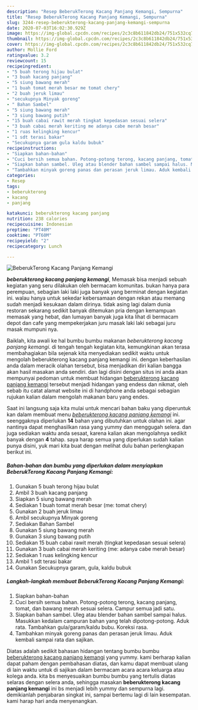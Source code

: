 ```yaml
---
description: "Resep BeberukTerong Kacang Panjang Kemangi, Sempurna"
title: "Resep BeberukTerong Kacang Panjang Kemangi, Sempurna"
slug: 3244-resep-beberukterong-kacang-panjang-kemangi-sempurna
date: 2020-07-03T16:02:30.929Z
image: https://img-global.cpcdn.com/recipes/2c3c8b611842db24/751x532cq70/beberukterong-kacang-panjang-kemangi-foto-resep-utama.jpg
thumbnail: https://img-global.cpcdn.com/recipes/2c3c8b611842db24/751x532cq70/beberukterong-kacang-panjang-kemangi-foto-resep-utama.jpg
cover: https://img-global.cpcdn.com/recipes/2c3c8b611842db24/751x532cq70/beberukterong-kacang-panjang-kemangi-foto-resep-utama.jpg
author: Mollie Ford
ratingvalue: 3.2
reviewcount: 15
recipeingredient:
- "5 buah terong hijau bulat"
- "3 buah kacang panjang"
- "5 siung bawang merah"
- "1 buah tomat merah besar me tomat chery"
- "2 buah jeruk limau"
- "secukupnya Minyak goreng"
- " Bahan Sambel"
- "5 siung bawang merah"
- "3 siung bawang putih"
- "15 buah cabai rawit merah tingkat kepedasan sesuai selera"
- "3 buah cabai merah keriting me adanya cabe merah besar"
- "1 ruas kelingking kencur"
- "1 sdt terasi bakar"
- "Secukupnya garam gula kaldu bubuk"
recipeinstructions:
- "Siapkan bahan-bahan"
- "Cuci bersih semua bahan. Potong-potong terong, kacang panjang, tomat, dan bawang merah sesuai selera. Campur semua jadi satu."
- "Siapkan bahan sambel. Uleg atau blender bahan sambel sampai halus. Masukkan kedalam campuran bahan yang telah dipotong-potong. Aduk rata. Tambahkan gula/garam/kaldu bubu. Koreksi rasa."
- "Tambahkan minyak goreng panas dan perasan jeruk limau. Aduk kembali sampai rata dan sajikan."
categories:
- Resep
tags:
- beberukterong
- kacang
- panjang

katakunci: beberukterong kacang panjang 
nutrition: 238 calories
recipecuisine: Indonesian
preptime: "PT40M"
cooktime: "PT60M"
recipeyield: "2"
recipecategory: Lunch

---
```



![BeberukTerong Kacang Panjang Kemangi](https://img-global.cpcdn.com/recipes/2c3c8b611842db24/751x532cq70/beberukterong-kacang-panjang-kemangi-foto-resep-utama.jpg)

<b><i>beberukterong kacang panjang kemangi</i></b>, Memasak bisa menjadi sebuah kegiatan yang seru dilakukan oleh bermacam komunitas. bukan hanya para perempuan, sebagian laki laki juga banyak yang berminat dengan kegiatan ini. walau hanya untuk sekedar kebersamaan dengan rekan atau memang sudah menjadi kesukaan dalam dirinya. tidak asing lagi dalam dunia restoran sekarang sedikit banyak ditemukan pria dengan kemampuan memasak yang hebat, dan lumayan banyak juga kita lihat di bermacam depot dan cafe yang mempekerjakan juru masak laki laki sebagai juru masak mumpuni nya.

Baiklah, kita awali ke hal bumbu bumbu makanan <i>beberukterong kacang panjang kemangi</i>. di tengah tengah kegiatan kita, kemungkinan akan terasa membahagiakan bila sejenak kita menyediakan sedikit waktu untuk mengolah beberukterong kacang panjang kemangi ini. dengan keberhasilan anda dalam meracik olahan tersebut, bisa menjadikan diri kalian bangga akan hasil masakan anda sendiri. dan lagi disini dengan situs ini anda akan mempunyai pedoman untuk membuat hidangan <u>beberukterong kacang panjang kemangi</u> tersebut menjadi hidangan yang endess dan nikmat, oleh sebab itu catat alamat website ini di handphone anda sebagai sebagian rujukan kalian dalam mengolah makanan baru yang endes.




Saat ini langsung saja kita mulai untuk mencari bahan baku yang diperuntuk kan dalam membuat menu <u><i>beberukterong kacang panjang kemangi</i></u> ini. seenggaknya diperlukan <b>14</b> bahan yang dibutuhkan untuk olahan ini. agar nantinya dapat menghasilkan rasa yang yummy dan menggugah selera. dan juga sediakan waktu anda sesaat, karena kalian akan mengolahnya sedikit banyak dengan <b>4</b> tahap. saya harap semua yang diperlukan sudah kalian punya disini, yuk mari kita buat dengan melihat dulu bahan perlengkapan berikut ini.

<!--inarticleads1-->

##### Bahan-bahan dan bumbu yang diperlukan dalam menyiapkan BeberukTerong Kacang Panjang Kemangi:

1. Gunakan 5 buah terong hijau bulat
1. Ambil 3 buah kacang panjang
1. Siapkan 5 siung bawang merah
1. Sediakan 1 buah tomat merah besar (me: tomat chery)
1. Gunakan 2 buah jeruk limau
1. Ambil secukupnya Minyak goreng
1. Sediakan  Bahan Sambel
1. Gunakan 5 siung bawang merah
1. Gunakan 3 siung bawang putih
1. Sediakan 15 buah cabai rawit merah (tingkat kepedasan sesuai selera)
1. Gunakan 3 buah cabai merah keriting (me: adanya cabe merah besar)
1. Sediakan 1 ruas kelingking kencur
1. Ambil 1 sdt terasi bakar
1. Gunakan Secukupnya garam, gula, kaldu bubuk




<!--inarticleads2-->

##### Langkah-langkah membuat BeberukTerong Kacang Panjang Kemangi:

1. Siapkan bahan-bahan
1. Cuci bersih semua bahan. Potong-potong terong, kacang panjang, tomat, dan bawang merah sesuai selera. Campur semua jadi satu.
1. Siapkan bahan sambel. Uleg atau blender bahan sambel sampai halus. Masukkan kedalam campuran bahan yang telah dipotong-potong. Aduk rata. Tambahkan gula/garam/kaldu bubu. Koreksi rasa.
1. Tambahkan minyak goreng panas dan perasan jeruk limau. Aduk kembali sampai rata dan sajikan.




Diatas adalah sedikit bahasan hidangan tentang bumbu bumbu <u>beberukterong kacang panjang kemangi</u> yang yummy. kami berharap kalian dapat paham dengan pembahasan diatas, dan kamu dapat membuat ulang di lain waktu untuk di sajikan dalam bermacam acara acara keluarga atau kolega anda. kita bs menyesuaikan bumbu bumbu yang tertulis diatas selaras dengan selera anda, sehingga masakan <b>beberukterong kacang panjang kemangi</b> ini bs menjadi lebih yummy dan sempurna lagi. demikianlah penjabaran singkat ini, sampai bertemu lagi di lain kesempatan. kami harap hari anda menyenangkan.

